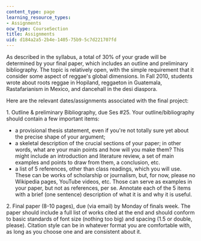 ```yaml
---
content_type: page
learning_resource_types:
- Assignments
ocw_type: CourseSection
title: Assignments
uid: d184a2a5-2b4e-1405-75b9-5c7d221707fd
---
```


As described in the syllabus, a total of 30% of your grade will be determined by your final paper, which includes an outline and preliminary bibliography. The topic is relatively open, with the simple requirement that it consider some aspect of reggae's global dimensions. In Fall 2010, students wrote about roots reggae in Hopiland, reggaeton in Guatemala, Rastafarianism in Mexico, and dancehall in the desi diaspora.

Here are the relevant dates/assignments associated with the final project:

1\. Outline & preliminary Bibliography, due Ses #25. Your outline/bibliography should contain a few important items:

*   a provisional thesis statement, even if you're not totally sure yet about the precise shape of your argument;
*   a skeletal description of the crucial sections of your paper; in other words, what are your main points and how will you make them? This might include an introduction and literature review, a set of main examples and points to draw from them, a conclusion, etc.
*   a list of 5 references, other than class readings, which you will use. These can be works of scholarship or journalism, but, for now, please no Wikipedia pages, YouTube videos, etc. Those can serve as examples in your paper, but not as references, per se. Annotate each of the 5 items with a brief (one sentence) description of what it is and why it is useful.

2\. Final paper (8-10 pages), due (via email) by Monday of finals week. The paper should include a full list of works cited at the end and should conform to basic standards of font size (nothing too big) and spacing (1.5 or double, please). Citation style can be in whatever format you are comfortable with, as long as you choose one and are consistent about it.